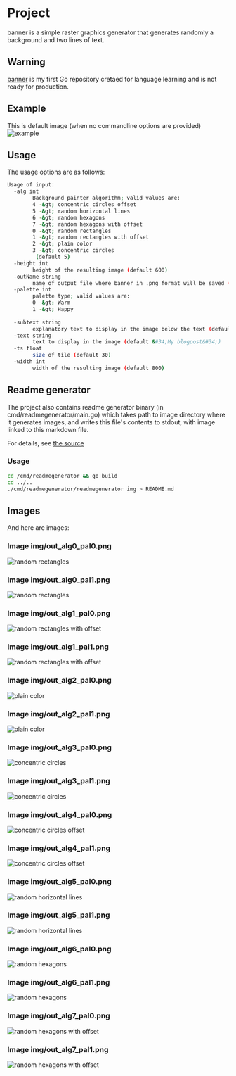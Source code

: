 
# Project
banner is a simple raster graphics generator that generates randomly a background and two lines of text.

## Warning
[banner](https://github.com/kamchy/banner) is my first Go repository cretaed for language learning and is not ready for production.

## Example
This is default image (when no commandline options are provided)
![example](img/default.png)

## Usage
The usage options are as follows:

```bash
Usage of input:
  -alg int
    	Background painter algorithm; valid values are: 
    	4 -&gt; concentric circles offset
    	5 -&gt; random horizontal lines
    	6 -&gt; random hexagons
    	7 -&gt; random hexagons with offset
    	0 -&gt; random rectangles
    	1 -&gt; random rectangles with offset
    	2 -&gt; plain color
    	3 -&gt; concentric circles
    	 (default 5)
  -height int
    	height of the resulting image (default 600)
  -outName string
    	name of output file where banner in .png format will be saved (default &#34;out.png&#34;)
  -palette int
    	palette type; valid values are: 
    	0 -&gt; Warm
    	1 -&gt; Happy
    	
  -subtext string
    	explanatory text to display in the image below the text (default &#34;this time about really important things&#34;)
  -text string
    	text to display in the image (default &#34;My blogpost&#34;)
  -ts float
    	size of tile (default 30)
  -width int
    	width of the resulting image (default 800)

```
## Readme generator
The project also contains readme generator binary (in cmd/readmegenerator/main.go)
which takes path to image directory where it generates images, and writes this file's
contents to stdout, with image linked to this markdown file.

For details, see [the source](https://github.com/kamchy/banner/blob/main/src/readmegenerator/main.go)
### Usage

```bash
cd /cmd/readmegenerator && go build
cd ../..
./cmd/readmegenerator/readmegenerator img > README.md
```

## Images
And here are images:


### Image img/out_alg0_pal0.png
![random rectangles](img/out_alg0_pal0.png)

### Image img/out_alg0_pal1.png
![random rectangles](img/out_alg0_pal1.png)

### Image img/out_alg1_pal0.png
![random rectangles with offset](img/out_alg1_pal0.png)

### Image img/out_alg1_pal1.png
![random rectangles with offset](img/out_alg1_pal1.png)

### Image img/out_alg2_pal0.png
![plain color](img/out_alg2_pal0.png)

### Image img/out_alg2_pal1.png
![plain color](img/out_alg2_pal1.png)

### Image img/out_alg3_pal0.png
![concentric circles](img/out_alg3_pal0.png)

### Image img/out_alg3_pal1.png
![concentric circles](img/out_alg3_pal1.png)

### Image img/out_alg4_pal0.png
![concentric circles offset](img/out_alg4_pal0.png)

### Image img/out_alg4_pal1.png
![concentric circles offset](img/out_alg4_pal1.png)

### Image img/out_alg5_pal0.png
![random horizontal lines](img/out_alg5_pal0.png)

### Image img/out_alg5_pal1.png
![random horizontal lines](img/out_alg5_pal1.png)

### Image img/out_alg6_pal0.png
![random hexagons](img/out_alg6_pal0.png)

### Image img/out_alg6_pal1.png
![random hexagons](img/out_alg6_pal1.png)

### Image img/out_alg7_pal0.png
![random hexagons with offset](img/out_alg7_pal0.png)

### Image img/out_alg7_pal1.png
![random hexagons with offset](img/out_alg7_pal1.png)


